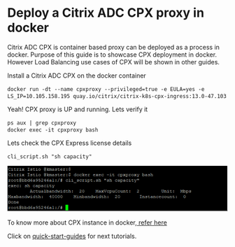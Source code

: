 # Deploy a Citrix ADC CPX proxy in docker

Citrix ADC CPX is container based proxy can be deployed as a process in docker. Purpose of this guide is to showcase CPX deployment in docker. However Load Balancing use cases of CPX will be shown in other guides.

 Install a Citrix ADC CPX on the docker container
```
docker run -dt --name cpxproxy --privileged=true -e EULA=yes -e LS_IP=10.105.158.195 quay.io/citrix/citrix-k8s-cpx-ingress:13.0-47.103
```
Yeah! CPX proxy is UP and running. Lets verify it
```
ps aux | grep cpxproxy
docker exec -it cpxproxy bash
```
Lets check the CPX Express license details
```
cli_script.sh "sh capacity"
```
![Cpx Docker Cli](images/cpx-docker-cli.png)

To know more about CPX instance in docker,[ refer here](https://docs.citrix.com/en-us/citrix-adc-cpx/12/deploy-using-docker-image-file.html)

Click on [quick-start-guides](https://github.com/citrix/cloud-native-getting-started/tree/master/quick-start-guides) for next tutorials.